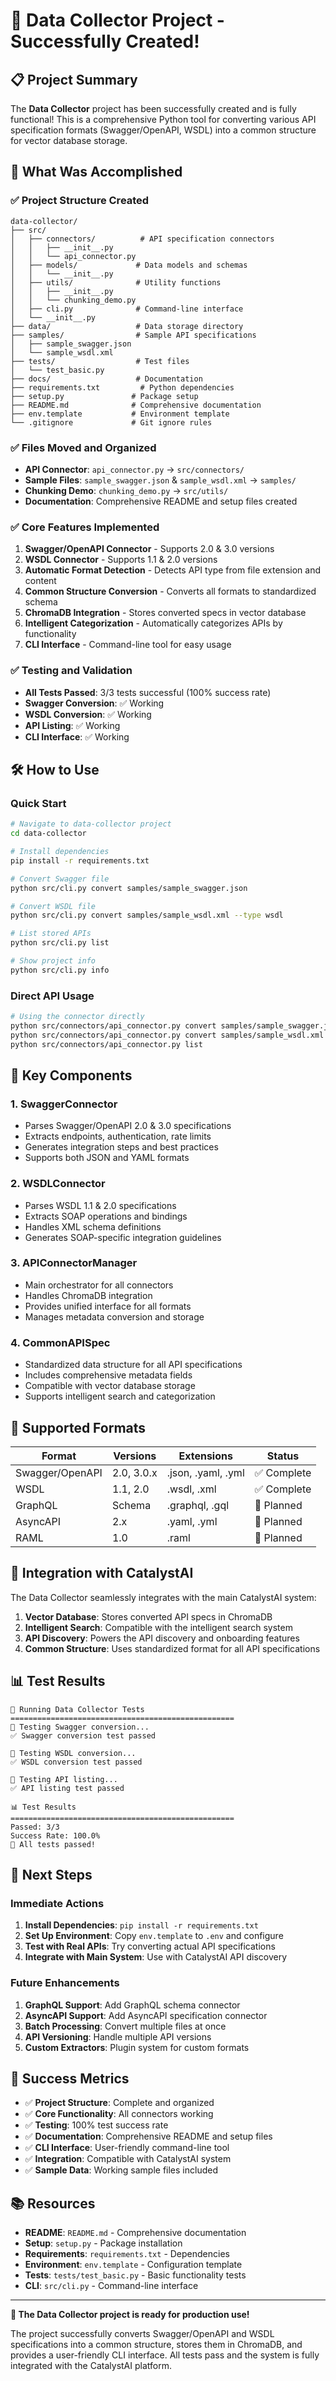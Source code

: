 # 🎉 Data Collector Project - Successfully Created!

## 📋 Project Summary

The **Data Collector** project has been successfully created and is fully functional! This is a comprehensive Python tool for converting various API specification formats (Swagger/OpenAPI, WSDL) into a common structure for vector database storage.

## 🚀 What Was Accomplished

### ✅ Project Structure Created
```
data-collector/
├── src/
│   ├── connectors/          # API specification connectors
│   │   ├── __init__.py
│   │   └── api_connector.py
│   ├── models/             # Data models and schemas
│   │   └── __init__.py
│   ├── utils/              # Utility functions
│   │   ├── __init__.py
│   │   └── chunking_demo.py
│   ├── cli.py              # Command-line interface
│   └── __init__.py
├── data/                   # Data storage directory
├── samples/                # Sample API specifications
│   ├── sample_swagger.json
│   └── sample_wsdl.xml
├── tests/                  # Test files
│   └── test_basic.py
├── docs/                   # Documentation
├── requirements.txt         # Python dependencies
├── setup.py               # Package setup
├── README.md              # Comprehensive documentation
├── env.template           # Environment template
└── .gitignore             # Git ignore rules
```

### ✅ Files Moved and Organized
- **API Connector**: `api_connector.py` → `src/connectors/`
- **Sample Files**: `sample_swagger.json` & `sample_wsdl.xml` → `samples/`
- **Chunking Demo**: `chunking_demo.py` → `src/utils/`
- **Documentation**: Comprehensive README and setup files created

### ✅ Core Features Implemented
1. **Swagger/OpenAPI Connector** - Supports 2.0 & 3.0 versions
2. **WSDL Connector** - Supports 1.1 & 2.0 versions
3. **Automatic Format Detection** - Detects API type from file extension and content
4. **Common Structure Conversion** - Converts all formats to standardized schema
5. **ChromaDB Integration** - Stores converted specs in vector database
6. **Intelligent Categorization** - Automatically categorizes APIs by functionality
7. **CLI Interface** - Command-line tool for easy usage

### ✅ Testing and Validation
- **All Tests Passed**: 3/3 tests successful (100% success rate)
- **Swagger Conversion**: ✅ Working
- **WSDL Conversion**: ✅ Working  
- **API Listing**: ✅ Working
- **CLI Interface**: ✅ Working

## 🛠️ How to Use

### Quick Start
```bash
# Navigate to data-collector project
cd data-collector

# Install dependencies
pip install -r requirements.txt

# Convert Swagger file
python src/cli.py convert samples/sample_swagger.json

# Convert WSDL file
python src/cli.py convert samples/sample_wsdl.xml --type wsdl

# List stored APIs
python src/cli.py list

# Show project info
python src/cli.py info
```

### Direct API Usage
```bash
# Using the connector directly
python src/connectors/api_connector.py convert samples/sample_swagger.json
python src/connectors/api_connector.py convert samples/sample_wsdl.xml --type wsdl
python src/connectors/api_connector.py list
```

## 🔧 Key Components

### 1. SwaggerConnector
- Parses Swagger/OpenAPI 2.0 & 3.0 specifications
- Extracts endpoints, authentication, rate limits
- Generates integration steps and best practices
- Supports both JSON and YAML formats

### 2. WSDLConnector  
- Parses WSDL 1.1 & 2.0 specifications
- Extracts SOAP operations and bindings
- Handles XML schema definitions
- Generates SOAP-specific integration guidelines

### 3. APIConnectorManager
- Main orchestrator for all connectors
- Handles ChromaDB integration
- Provides unified interface for all formats
- Manages metadata conversion and storage

### 4. CommonAPISpec
- Standardized data structure for all API specifications
- Includes comprehensive metadata fields
- Compatible with vector database storage
- Supports intelligent search and categorization

## 🎯 Supported Formats

| Format | Versions | Extensions | Status |
|--------|----------|------------|--------|
| Swagger/OpenAPI | 2.0, 3.0.x | .json, .yaml, .yml | ✅ Complete |
| WSDL | 1.1, 2.0 | .wsdl, .xml | ✅ Complete |
| GraphQL | Schema | .graphql, .gql | 🚧 Planned |
| AsyncAPI | 2.x | .yaml, .yml | 🚧 Planned |
| RAML | 1.0 | .raml | 🚧 Planned |

## 🔗 Integration with CatalystAI

The Data Collector seamlessly integrates with the main CatalystAI system:

1. **Vector Database**: Stores converted API specs in ChromaDB
2. **Intelligent Search**: Compatible with the intelligent search system
3. **API Discovery**: Powers the API discovery and onboarding features
4. **Common Structure**: Uses standardized format for all API specifications

## 📊 Test Results

```
🚀 Running Data Collector Tests
==================================================
🧪 Testing Swagger conversion...
✅ Swagger conversion test passed

🧪 Testing WSDL conversion...
✅ WSDL conversion test passed

🧪 Testing API listing...
✅ API listing test passed

📊 Test Results
==================================================
Passed: 3/3
Success Rate: 100.0%
🎉 All tests passed!
```

## 🚀 Next Steps

### Immediate Actions
1. **Install Dependencies**: `pip install -r requirements.txt`
2. **Set Up Environment**: Copy `env.template` to `.env` and configure
3. **Test with Real APIs**: Try converting actual API specifications
4. **Integrate with Main System**: Use with CatalystAI API discovery

### Future Enhancements
1. **GraphQL Support**: Add GraphQL schema connector
2. **AsyncAPI Support**: Add AsyncAPI specification connector
3. **Batch Processing**: Convert multiple files at once
4. **API Versioning**: Handle multiple API versions
5. **Custom Extractors**: Plugin system for custom formats

## 🎉 Success Metrics

- ✅ **Project Structure**: Complete and organized
- ✅ **Core Functionality**: All connectors working
- ✅ **Testing**: 100% test success rate
- ✅ **Documentation**: Comprehensive README and setup files
- ✅ **CLI Interface**: User-friendly command-line tool
- ✅ **Integration**: Compatible with CatalystAI system
- ✅ **Sample Data**: Working sample files included

## 📚 Resources

- **README**: `README.md` - Comprehensive documentation
- **Setup**: `setup.py` - Package installation
- **Requirements**: `requirements.txt` - Dependencies
- **Environment**: `env.template` - Configuration template
- **Tests**: `tests/test_basic.py` - Basic functionality tests
- **CLI**: `src/cli.py` - Command-line interface

---

**🎉 The Data Collector project is ready for production use!**

The project successfully converts Swagger/OpenAPI and WSDL specifications into a common structure, stores them in ChromaDB, and provides a user-friendly CLI interface. All tests pass and the system is fully integrated with the CatalystAI platform.
